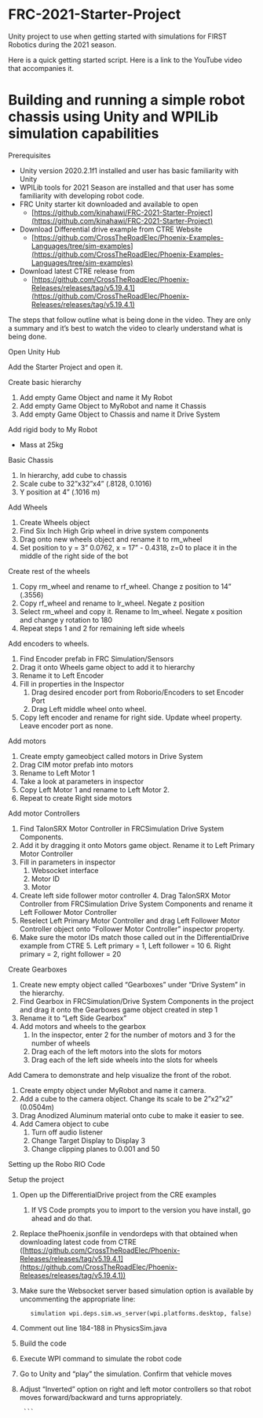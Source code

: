 # FRC-2021-Starter-Project
Unity project to use when getting started with simulations for FIRST Robotics during the 2021 season.


Here is a quick getting started script. Here is a link to the YouTube video that accompanies it.

<!-----
NEW: Check the "Suppress top comment" option to remove this info from the output.

Conversion time: 0.5 seconds.


Using this Markdown file:

1. Paste this output into your source file.
2. See the notes and action items below regarding this conversion run.
3. Check the rendered output (headings, lists, code blocks, tables) for proper
   formatting and use a linkchecker before you publish this page.

Conversion notes:

* Docs to Markdown version 1.0β29
* Sat Jan 16 2021 09:40:41 GMT-0800 (PST)
* Source doc: First Chassis Script
----->



# Building and running a simple robot chassis using Unity and WPILib simulation capabilities

Prerequisites 



*   Unity version 2020.2.1f1 installed and user has basic familiarity with Unity
*   WPILib tools for 2021 Season are installed and that user has some familiarity with developing robot code.
*   FRC Unity starter kit downloaded and available to open
    *   [https://github.com/kinahawi/FRC-2021-Starter-Project](https://github.com/kinahawi/FRC-2021-Starter-Project)
*   Download Differential drive example from CTRE Website
    *   [https://github.com/CrossTheRoadElec/Phoenix-Examples-Languages/tree/sim-examples](https://github.com/CrossTheRoadElec/Phoenix-Examples-Languages/tree/sim-examples)
*   Download latest CTRE release from
    *   [https://github.com/CrossTheRoadElec/Phoenix-Releases/releases/tag/v5.19.4.1](https://github.com/CrossTheRoadElec/Phoenix-Releases/releases/tag/v5.19.4.1)

The steps that follow outline what is being done in the video. They are only a summary and it’s best to watch the video to clearly understand what is being done.

Open Unity Hub

Add the Starter Project and open it.

Create basic hierarchy



1. Add empty Game Object and name it My Robot
2. Add empty Game Object to MyRobot and name it Chassis
3. Add empty Game Object to Chassis and name it Drive System

Add rigid body to My Robot



*   Mass at 25kg

Basic Chassis



1. In hierarchy, add cube to chassis
2. Scale cube to 32”x32”x4” (.8128, 0.1016)
3. Y position at 4” (.1016 m)

Add Wheels



1. Create Wheels object
2. Find Six Inch High Grip wheel in drive system components
3. Drag onto new wheels object and rename it to rm_wheel
4. Set position to y = 3” 0.0762, x = 17” - 0.4318, z=0 to place it in the middle of the right side of the bot

Create rest of the wheels



1. Copy rm_wheel and rename to rf_wheel. Change z position to 14” (.3556)
2. Copy rf_wheel and rename to lr_wheel. Negate z position
3. Select rm_wheel and copy it. Rename to lm_wheel. Negate x position and change y rotation to 180
4. Repeat steps 1 and 2 for remaining left side wheels

Add encoders to wheels.



1. Find Encoder prefab in FRC Simulation/Sensors
2. Drag it onto Wheels game object to add it to hierarchy
3. Rename it to Left Encoder
4. Fill in properties in the Inspector
    1. Drag desired encoder port from Roborio/Encoders to set Encoder Port
    2. Drag Left middle wheel onto wheel.
5. Copy left encoder and rename for right side. Update wheel property. Leave encoder port as none.

Add motors



1. Create empty gameobject called motors in Drive System
2. Drag CIM motor prefab into motors
3. Rename to Left Motor 1
4. Take a look at parameters in inspector
5. Copy Left Motor 1 and rename to Left Motor 2.
6. Repeat to create Right side motors

Add motor Controllers



1. Find TalonSRX Motor Controller in FRCSimulation Drive System Components.
2. Add it by dragging it onto Motors game object. Rename it to Left Primary Motor Controller
3. Fill in parameters in inspector
    1. Websocket interface
    2. Motor ID
    3. Motor
4. Create left side follower motor controller
    4. Drag TalonSRX Motor Controller from FRCSimulation Drive System Components and rename it Left Follower Motor Controller
5. Reselect Left Primary Motor Controller and drag Left Follower Motor Controller object onto “Follower Motor Controller” inspector property.
6. Make sure the motor IDs match those called out in the DifferentialDrive example from CTRE
    5. Left primary = 1, Left follower = 10
    6. Right primary = 2, right follower = 20

Create Gearboxes



1. Create new empty object called “Gearboxes” under “Drive System” in the hierarchy.
2. Find Gearbox in FRCSimulation/Drive System Components in the project and drag it onto the Gearboxes game object created in step 1
3. Rename it to “Left Side Gearbox”
4. Add motors and wheels to the gearbox
    1. In the inspector, enter 2 for the number of motors and 3 for the number of wheels
    2. Drag each of the left motors into the slots for motors
    3. Drag each of the left side wheels into the slots for wheels

Add Camera to demonstrate and help visualize the front of the robot.



1. Create empty object under MyRobot and name it camera.
2. Add a cube to the camera object. Change its scale to be 2”x2”x2” (0.0504m)
3. Drag Anodized Aluminum material onto cube to make it easier to see.
4. Add Camera object to cube
    1. Turn off audio listener
    2. Change Target Display to Display 3
    3. Change clipping planes to 0.001 and 50

Setting up the Robo RIO Code

Setup the project



1. Open up the DifferentialDrive project from the CRE examples
    1. If VS Code prompts you to import to the version you have install, go ahead and do that.
2. Replace thePhoenix.jsonfile in vendordeps with that obtained when downloading latest code from CTRE ([https://github.com/CrossTheRoadElec/Phoenix-Releases/releases/tag/v5.19.4.1](https://github.com/CrossTheRoadElec/Phoenix-Releases/releases/tag/v5.19.4.1))
3. Make sure the Websocket server based simulation option is available by uncommenting the appropriate line:

    ```
       simulation wpi.deps.sim.ws_server(wpi.platforms.desktop, false)
    ```


4. Comment out line 184-188 in PhysicsSim.java
5. Build the code
6. Execute WPI command to simulate the robot code
7. Go to Unity and “play” the simulation. Confirm that vehicle moves
8. Adjust “Inverted” option on right and left motor controllers so that robot moves forward/backward and turns appropriately.

        ```
        


